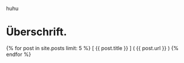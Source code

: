 huhu
# Überschrift. #
  {% for post in site.posts limit: 5 %}
     [ {{ post.title }} ] ( {{ post.url }} )
  {% endfor %}
